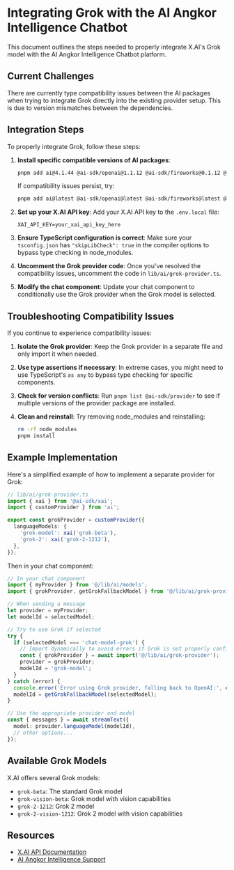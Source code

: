 # Integrating Grok with the AI Angkor Intelligence Chatbot

This document outlines the steps needed to properly integrate X.AI's Grok model with the AI Angkor Intelligence Chatbot platform.

## Current Challenges

There are currently type compatibility issues between the AI packages when trying to integrate Grok directly into the existing provider setup. This is due to version mismatches between the dependencies.

## Integration Steps

To properly integrate Grok, follow these steps:

1. **Install specific compatible versions of AI packages**:
   ```bash
   pnpm add ai@4.1.44 @ai-sdk/openai@1.1.12 @ai-sdk/fireworks@0.1.12 @ai-sdk/xai@1.1.12
   ```

   If compatibility issues persist, try:
   ```bash
   pnpm add ai@latest @ai-sdk/openai@latest @ai-sdk/fireworks@latest @ai-sdk/xai@latest
   ```

2. **Set up your X.AI API key**:
   Add your X.AI API key to the `.env.local` file:
   ```
   XAI_API_KEY=your_xai_api_key_here
   ```

3. **Ensure TypeScript configuration is correct**:
   Make sure your `tsconfig.json` has `"skipLibCheck": true` in the compiler options to bypass type checking in node_modules.

4. **Uncomment the Grok provider code**:
   Once you've resolved the compatibility issues, uncomment the code in `lib/ai/grok-provider.ts`.

5. **Modify the chat component**:
   Update your chat component to conditionally use the Grok provider when the Grok model is selected.

## Troubleshooting Compatibility Issues

If you continue to experience compatibility issues:

1. **Isolate the Grok provider**:
   Keep the Grok provider in a separate file and only import it when needed.

2. **Use type assertions if necessary**:
   In extreme cases, you might need to use TypeScript's `as any` to bypass type checking for specific components.

3. **Check for version conflicts**:
   Run `pnpm list @ai-sdk/provider` to see if multiple versions of the provider package are installed.

4. **Clean and reinstall**:
   Try removing node_modules and reinstalling:
   ```bash
   rm -rf node_modules
   pnpm install
   ```

## Example Implementation

Here's a simplified example of how to implement a separate provider for Grok:

```typescript
// lib/ai/grok-provider.ts
import { xai } from '@ai-sdk/xai';
import { customProvider } from 'ai';

export const grokProvider = customProvider({
  languageModels: {
    'grok-model': xai('grok-beta'),
    'grok-2': xai('grok-2-1212'),
  },
});
```

Then in your chat component:

```typescript
// In your chat component
import { myProvider } from '@/lib/ai/models';
import { grokProvider, getGrokFallbackModel } from '@/lib/ai/grok-provider';

// When sending a message
let provider = myProvider;
let modelId = selectedModel;

// Try to use Grok if selected
try {
  if (selectedModel === 'chat-model-grok') {
    // Import dynamically to avoid errors if Grok is not properly configured
    const { grokProvider } = await import('@/lib/ai/grok-provider');
    provider = grokProvider;
    modelId = 'grok-model';
  }
} catch (error) {
  console.error('Error using Grok provider, falling back to OpenAI:', error);
  modelId = getGrokFallbackModel(selectedModel);
}

// Use the appropriate provider and model
const { messages } = await streamText({
  model: provider.languageModel(modelId),
  // other options...
});
```

## Available Grok Models

X.AI offers several Grok models:

- `grok-beta`: The standard Grok model
- `grok-vision-beta`: Grok model with vision capabilities
- `grok-2-1212`: Grok 2 model
- `grok-2-vision-1212`: Grok 2 model with vision capabilities

## Resources

- [X.AI API Documentation](https://docs.x.ai/docs/overview)
- [AI Angkor Intelligence Support](mailto:support@aiangkor.com) 